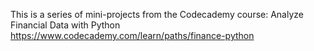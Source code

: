 This is a series of mini-projects from the Codecademy course: Analyze Financial Data with Python
https://www.codecademy.com/learn/paths/finance-python

